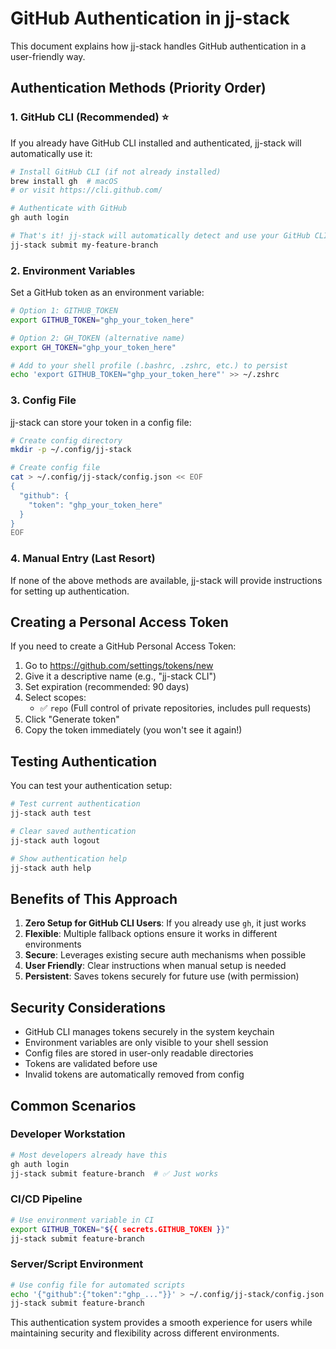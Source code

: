 # GitHub Authentication in jj-stack

This document explains how jj-stack handles GitHub authentication in a user-friendly way.

## Authentication Methods (Priority Order)

### 1. GitHub CLI (Recommended) ⭐

If you already have GitHub CLI installed and authenticated, jj-stack will automatically use it:

```bash
# Install GitHub CLI (if not already installed)
brew install gh  # macOS
# or visit https://cli.github.com/

# Authenticate with GitHub
gh auth login

# That's it! jj-stack will automatically detect and use your GitHub CLI auth
jj-stack submit my-feature-branch
```

### 2. Environment Variables

Set a GitHub token as an environment variable:

```bash
# Option 1: GITHUB_TOKEN
export GITHUB_TOKEN="ghp_your_token_here"

# Option 2: GH_TOKEN (alternative name)
export GH_TOKEN="ghp_your_token_here"

# Add to your shell profile (.bashrc, .zshrc, etc.) to persist
echo 'export GITHUB_TOKEN="ghp_your_token_here"' >> ~/.zshrc
```

### 3. Config File

jj-stack can store your token in a config file:

```bash
# Create config directory
mkdir -p ~/.config/jj-stack

# Create config file
cat > ~/.config/jj-stack/config.json << EOF
{
  "github": {
    "token": "ghp_your_token_here"
  }
}
EOF
```

### 4. Manual Entry (Last Resort)

If none of the above methods are available, jj-stack will provide instructions for setting up authentication.

## Creating a Personal Access Token

If you need to create a GitHub Personal Access Token:

1. Go to https://github.com/settings/tokens/new
2. Give it a descriptive name (e.g., "jj-stack CLI")
3. Set expiration (recommended: 90 days)
4. Select scopes:
   - ✅ `repo` (Full control of private repositories, includes pull requests)
5. Click "Generate token"
6. Copy the token immediately (you won't see it again!)

## Testing Authentication

You can test your authentication setup:

```bash
# Test current authentication
jj-stack auth test

# Clear saved authentication
jj-stack auth logout

# Show authentication help
jj-stack auth help
```

## Benefits of This Approach

1. **Zero Setup for GitHub CLI Users**: If you already use `gh`, it just works
2. **Flexible**: Multiple fallback options ensure it works in different environments
3. **Secure**: Leverages existing secure auth mechanisms when possible
4. **User Friendly**: Clear instructions when manual setup is needed
5. **Persistent**: Saves tokens securely for future use (with permission)

## Security Considerations

- GitHub CLI manages tokens securely in the system keychain
- Environment variables are only visible to your shell session
- Config files are stored in user-only readable directories
- Tokens are validated before use
- Invalid tokens are automatically removed from config

## Common Scenarios

### Developer Workstation

```bash
# Most developers already have this
gh auth login
jj-stack submit feature-branch  # ✅ Just works
```

### CI/CD Pipeline

```bash
# Use environment variable in CI
export GITHUB_TOKEN="${{ secrets.GITHUB_TOKEN }}"
jj-stack submit feature-branch
```

### Server/Script Environment

```bash
# Use config file for automated scripts
echo '{"github":{"token":"ghp_..."}}' > ~/.config/jj-stack/config.json
jj-stack submit feature-branch
```

This authentication system provides a smooth experience for users while maintaining security and flexibility across different environments.
